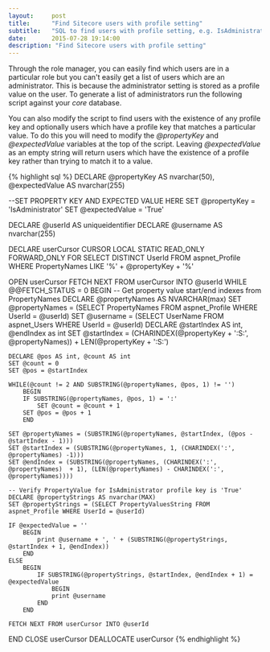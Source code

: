 ```yaml
---
layout:     post
title:      "Find Sitecore users with profile setting"
subtitle:   "SQL to find users with profile setting, e.g. IsAdministrator, FullName"
date:       2015-07-28 19:14:00
description: "Find Sitecore users with profile setting"
---
```


<p>Through the role manager, you can easily find which users are in a particular role but you can't easily
get a list of users which are an administrator. This is because the administrator setting is stored as a
profile value on the user. To generate a list of administrators run the following script against your
<em>core</em> database.</p>

<p>You can also modify the script to find users with the existence of any profile key and optionally users which
have a profile key that matches a particular  value. To do this you will need to modify the <em>@propertyKey</em>
and <em>@expectedValue</em> variables at the top of the script. Leaving <em>@expectedValue</em> as an empty string
will return users which have the existence of a profile key rather than trying to match it to a value.</p>

{% highlight sql %}
DECLARE @propertyKey AS nvarchar(50), @expectedValue AS nvarchar(255)

--SET PROPERTY KEY AND EXPECTED VALUE HERE
SET @propertyKey = 'IsAdministrator'
SET @expectedValue = 'True'


DECLARE @userId AS uniqueidentifier
DECLARE @username AS nvarchar(255)

DECLARE userCursor CURSOR 
  LOCAL STATIC READ_ONLY FORWARD_ONLY
FOR 
SELECT DISTINCT UserId FROM aspnet_Profile WHERE PropertyNames LIKE '%' + @propertyKey + '%'

OPEN userCursor
FETCH NEXT FROM userCursor INTO @userId
WHILE @@FETCH_STATUS = 0
BEGIN
    -- Get property value start/end indexes from PropertyNames
    DECLARE @propertyNames AS NVARCHAR(max)
    SET @propertyNames = (SELECT PropertyNames FROM aspnet_Profile WHERE UserId = @userId)
    SET @username = (SELECT UserName FROM aspnet_Users WHERE UserId = @userId)
    DECLARE @startIndex AS int, @endIndex as int
    SET @startIndex = (CHARINDEX(@propertyKey + ':S:', @propertyNames)) + LEN(@propertyKey + ':S:')
    
    DECLARE @pos AS int, @count AS int
    SET @count = 0
    SET @pos = @startIndex
    
    WHILE(@count != 2 AND SUBSTRING(@propertyNames, @pos, 1) != '')
		BEGIN
		IF SUBSTRING(@propertyNames, @pos, 1) = ':'
			SET @count = @count + 1
		SET @pos = @pos + 1
		END
    
    SET @propertyNames = (SUBSTRING(@propertyNames, @startIndex, (@pos - @startIndex - 1)))
    SET @startIndex = (SUBSTRING(@propertyNames, 1, (CHARINDEX(':', @propertyNames) -1)))
    SET @endIndex = (SUBSTRING(@propertyNames, (CHARINDEX(':', @propertyNames)  + 1), (LEN(@propertyNames) - CHARINDEX(':', @propertyNames))))
    
    -- Verify PropertyValue for IsAdministrator profile key is 'True'
    DECLARE @propertyStrings AS nvarchar(MAX)
    SET @propertyStrings = (SELECT PropertyValuesString FROM aspnet_Profile WHERE UserId = @userId)
	
	IF @expectedValue = ''
		BEGIN
			print @username + ', ' + (SUBSTRING(@propertyStrings, @startIndex + 1, @endIndex))
		END
	ELSE
		BEGIN
			IF SUBSTRING(@propertyStrings, @startIndex, @endIndex + 1) = @expectedValue
				BEGIN
				print @username   
			END
		END
		
    FETCH NEXT FROM userCursor INTO @userId
END
CLOSE userCursor
DEALLOCATE userCursor
{% endhighlight %}